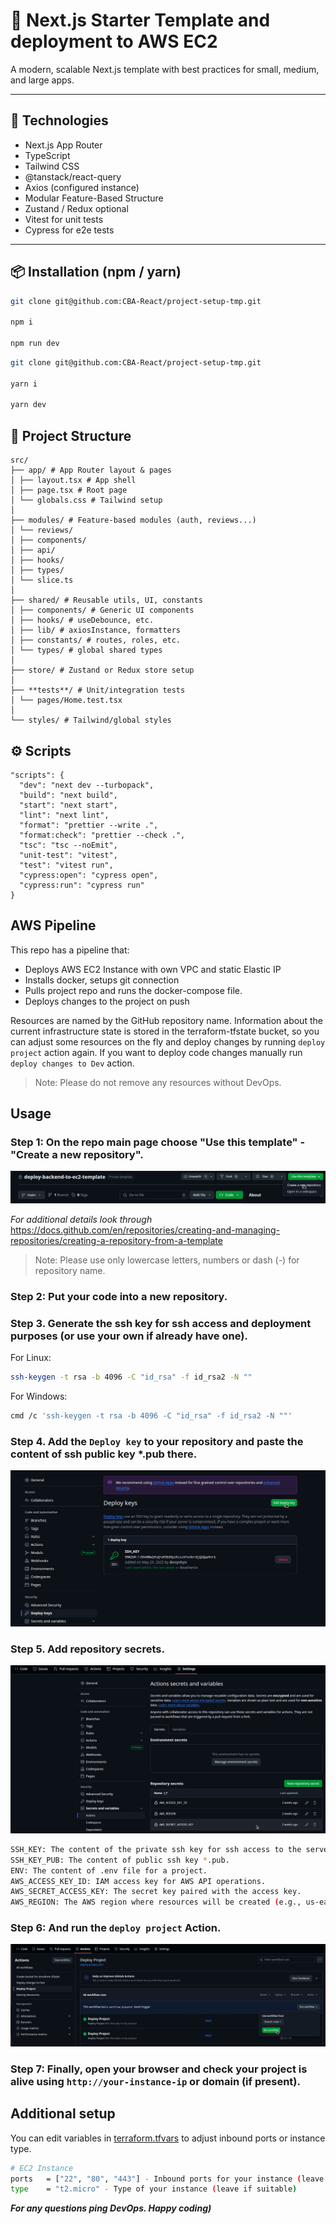 # 🚀 Next.js Starter Template and deployment to AWS EC2

A modern, scalable Next.js template with best practices for small, medium, and large apps.

---

## 🔧 Technologies

- Next.js App Router
- TypeScript
- Tailwind CSS
- @tanstack/react-query
- Axios (configured instance)
- Modular Feature-Based Structure
- Zustand / Redux optional
- Vitest for unit tests
- Cypress for e2e tests

---

## 📦 Installation (npm / yarn)

```bash
git clone git@github.com:CBA-React/project-setup-tmp.git

npm i

npm run dev
```

```bash
git clone git@github.com:CBA-React/project-setup-tmp.git

yarn i

yarn dev
```

## 📁 Project Structure

```
src/
├── app/ # App Router layout & pages
│ ├── layout.tsx # App shell
│ ├── page.tsx # Root page
│ └── globals.css # Tailwind setup
│
├── modules/ # Feature-based modules (auth, reviews...)
│ └── reviews/
│ ├── components/
│ ├── api/
│ ├── hooks/
│ ├── types/
│ └── slice.ts
│
├── shared/ # Reusable utils, UI, constants
│ ├── components/ # Generic UI components
│ ├── hooks/ # useDebounce, etc.
│ ├── lib/ # axiosInstance, formatters
│ ├── constants/ # routes, roles, etc.
│ └── types/ # global shared types
│
├── store/ # Zustand or Redux store setup
│
├── **tests**/ # Unit/integration tests
│ └── pages/Home.test.tsx
│
└── styles/ # Tailwind/global styles
```

## ⚙️ Scripts

```
"scripts": {
  "dev": "next dev --turbopack",
  "build": "next build",
  "start": "next start",
  "lint": "next lint",
  "format": "prettier --write .",
  "format:check": "prettier --check .",
  "tsc": "tsc --noEmit",
  "unit-test": "vitest",
  "test": "vitest run",
  "cypress:open": "cypress open",
  "cypress:run": "cypress run"
}
```

## AWS Pipeline

This repo has a pipeline that:

- Deploys AWS EC2 Instance with own VPC and static Elastic IP
- Installs docker, setups git connection
- Pulls project repo and runs the docker-compose file.
- Deploys changes to the project on push

Resources are named by the GitHub repository name. Information about the current infrastructure state is stored in the terraform-tfstate bucket, so you can adjust some resources on the fly and deploy changes by running `deploy project` action again. If you want to deploy code changes manually run `deploy changes to Dev` action.

> Note: Please do not remove any resources without DevOps.

## Usage

### Step 1: On the repo main page choose "Use this template" - "Create a new repository".

![![alt text](image-1.png)](pictures/image-1.png)

_For additional details look through_ https://docs.github.com/en/repositories/creating-and-managing-repositories/creating-a-repository-from-a-template

> Note: Please use only lowercase letters, numbers or dash (-) for repository name.

### Step 2: Put your code into a new repository.

### Step 3. Generate the ssh key for ssh access and deployment purposes (or use your own if already have one).

For Linux:

```sh
ssh-keygen -t rsa -b 4096 -C "id_rsa" -f id_rsa2 -N ""
```

For Windows:

```sh
cmd /c 'ssh-keygen -t rsa -b 4096 -C "id_rsa" -f id_rsa2 -N ""'
```

### Step 4. Add the `Deploy key` to your repository and paste the content of ssh public key \*.pub there.

![![alt text](image.png)](pictures/image.png)

### Step 5. Add repository secrets.

![![alt text](image-3.png)](pictures/image-3.png)

```sh
SSH_KEY: The content of the private ssh key for ssh access to the server.
SSH_KEY_PUB: The content of public ssh key *.pub.
ENV: The content of .env file for a project.
AWS_ACCESS_KEY_ID: IAM access key for AWS API operations.
AWS_SECRET_ACCESS_KEY: The secret key paired with the access key.
AWS_REGION: The AWS region where resources will be created (e.g., us-east-1).
```

### Step 6: And run the `deploy project` Action.

![![alt text](image-2.png)](pictures/image-2.png)

### Step 7: Finally, open your browser and check your project is alive using `http://your-instance-ip` or domain (if present).

## Additional setup

You can edit variables in [terraform.tfvars](https://github.com/osyshyn/deploy-backend-to-ec2-template/blob/main/terraform/terraform.tfvars) to adjust inbound ports or instance type.

```sh
# EC2 Instance
ports   = ["22", "80", "443"] - Inbound ports for your instance (leave if suitable)
type    = "t2.micro" - Type of your instance (leave if suitable)
```

**_For any questions ping DevOps.
Happy coding)_**
